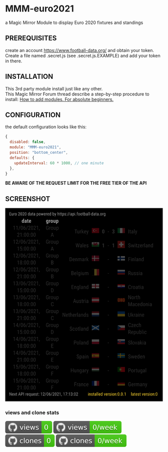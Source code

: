 # MMM-euro2021
a Magic Mirror Module to display Euro 2020 fixtures and standings

## PREREQUISITES
create an account https://www.football-data.org/ and obtain your token.  
Create a file named .secret.js (see .secret.js.EXAMPLE) and add your token in there.  

## INSTALLATION
This 3rd party module install just like any other.  
This Magic Mirror Forum thread describe a step-by-step procedure to install: [How to add modules. For absolute beginners.](https://forum.magicmirror.builders/topic/4231/how-to-add-modules-for-absolute-beginners?_=1622723520331)

## CONFIGURATION
the default configuration looks like this:
```js
{
  disabled: false,
  module: "MMM-euro2021",
  position: "bottom_center",
  defaults: {
    updateInterval: 60 * 1000, // one minute
  },
}
```
__BE AWARE OF THE REQUEST LIMIT FOR THE FREE TIER OF THE API__

## SCREENSHOT
![MMM-euro2021](MMM-euro2021_screenshot.png)

### views and clone stats
![views](https://raw.githubusercontent.com/0m4r/traffic-badges/traffic/traffic-MMM-euro2021/views.svg)
![views per week](https://raw.githubusercontent.com/0m4r/traffic-badges/traffic/traffic-MMM-euro2021/views_per_week.svg)
![clones](https://raw.githubusercontent.com/0m4r/traffic-badges/traffic/traffic-MMM-euro2021/clones.svg)
![clones per week](https://raw.githubusercontent.com/0m4r/traffic-badges/traffic/traffic-MMM-euro2021/clones_per_week.svg)
